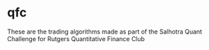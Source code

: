 # qfc
These are the trading algorithms made as part of the Salhotra Quant Challenge for Rutgers Quantitative Finance Club
